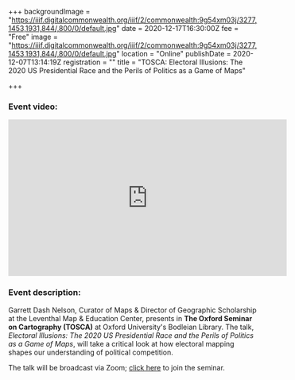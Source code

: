 +++
backgroundImage = "https://iiif.digitalcommonwealth.org/iiif/2/commonwealth:9g54xm03j/3277,1453,1931,844/,800/0/default.jpg"
date = 2020-12-17T16:30:00Z
fee = "Free"
image = "https://iiif.digitalcommonwealth.org/iiif/2/commonwealth:9g54xm03j/3277,1453,1931,844/,800/0/default.jpg"
location = "Online"
publishDate = 2020-12-07T13:14:19Z
registration = ""
title = "TOSCA: Electoral Illusions: The 2020 US Presidential Race and the Perils of Politics as a Game of Maps"

+++
### Event video:

<iframe width="560" height="315" src="https://www.youtube.com/embed/6hzvaoYm6QM" frameborder="0" allow="accelerometer; autoplay; clipboard-write; encrypted-media; gyroscope; picture-in-picture" allowfullscreen></iframe>

### Event description:

Garrett Dash Nelson, Curator of Maps & Director of Geographic Scholarship at the Leventhal Map & Education Center, presents in **The Oxford Seminar on Cartography (TOSCA)** at Oxford University's Bodleian Library. The talk, _Electoral Illusions: The 2020 US Presidential Race and the Perils of Politics as a Game of Maps_, will take a critical look at how electoral mapping shapes our understanding of political competition.

The talk will be broadcast via Zoom; [click here](https://zoom.us/j/91003332407?pwd=RnNvZStGbW1Eb3ZHMDd5RVg5U29zdz09) to join the seminar.